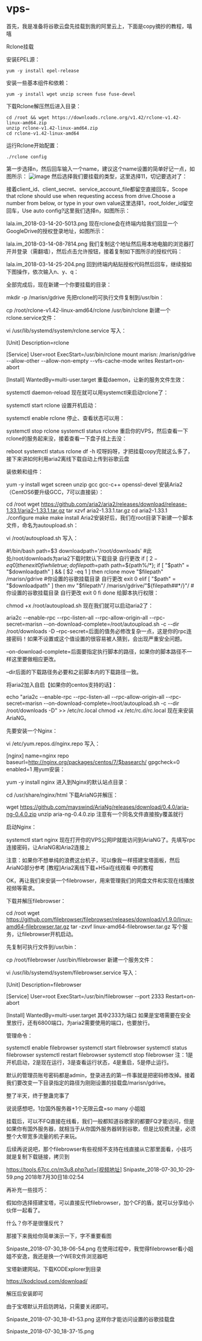 # vps-
首先，我是准备将谷歌云盘先挂载到我的阿里云上，下面是copy摘抄的教程，嘻嘻

Rclone挂载

安装EPEL源：

    yum -y install epel-release
    
安装一些基本组件和依赖：

    yum -y install wget unzip screen fuse fuse-devel
    
下载Rclone解压然后进入目录：

    cd /root && wget https://downloads.rclone.org/v1.42/rclone-v1.42-linux-amd64.zip
    unzip rclone-v1.42-linux-amd64.zip
    cd rclone-v1.42-linux-amd64
    
运行Rclone开始配置：

    ./rclone config
    
第一步选择n，然后回车输入一个name，建议这个name设置的简单好记一点，如图所示： 
    ![image](https://github.com/suiyuan2012/img-folder/raw/master/3494175083.png)
然后选择我们要挂载的类型，这里选择11，切记要选对了：

接着client_id、client_secret、service_account_file都留空直接回车，Scope that rclone should use when requesting access from drive.Choose a number from below, or type in your own value这里选择1，root_folder_id留空回车，Use auto config?这里我们选择n，如图所示：

lala.im_2018-03-14-20-5013.png
现在rclone会在终端内给我们回显一个GoogleDrive的授权登录地址，如图所示：

lala.im_2018-03-14-08-7814.png
我们复制这个地址然后用本地电脑的浏览器打开并登录（需翻墙），然后点击允许按钮，接着复制如下图所示的授权代码：

lala.im_2018-03-14-25-204.png
回到终端内粘贴授权代码然后回车，继续按如下图操作，依次输入n、y、q：

全部完成后，现在新建一个你要挂载的目录：

mkdir -p /marisn/gdrive
先把rclone的可执行文件复制到/usr/bin：

cp /root/rclone-v1.42-linux-amd64/rclone /usr/bin/rclone
新建一个rclone.service文件：

vi /usr/lib/systemd/system/rclone.service
写入：

[Unit]
Description=rclone
    
[Service]
User=root
ExecStart=/usr/bin/rclone mount marisn: /marisn/gdrive --allow-other --allow-non-empty --vfs-cache-mode writes
Restart=on-abort
    
[Install]
WantedBy=multi-user.target
重载daemon，让新的服务文件生效：

systemctl daemon-reload
现在就可以用systemctl来启动rclone了：

systemctl start rclone
设置开机启动：

systemctl enable rclone
停止、查看状态可以用：

systemctl stop rclone
systemctl status rclone
重启你的VPS，然后查看一下rclone的服务起来没，接着查看一下盘子挂上去没：

reboot
systemctl status rclone
df -h
哎呀妈呀，才把挂载copy完就这么多了，接下来讲如何利用aria2离线下载自动上传到谷歌云盘

装依赖和组件：

yum -y install wget screen unzip gcc gcc-c++ openssl-devel
安装Aria2（CentOS6要升级GCC，7可以直接装）：

cd /root
wget https://github.com/aria2/aria2/releases/download/release-1.33.1/aria2-1.33.1.tar.gz
tar xzvf aria2-1.33.1.tar.gz
cd aria2-1.33.1
./configure
make
make install
Aria2安装好后，我们在root目录下新建一个脚本文件，命名为autoupload.sh：

vi /root/autoupload.sh
写入：

#!/bin/bash
path=$3
downloadpath='/root/downloads' #此处/root/downloads为aria2下载时默认下载目录 自行更改
if [ $2 -eq 0 ]
        then
                exit 0
fi
while true; do
filepath=$path
path=${path%/*}; 
if [ "$path" = "$downloadpath" ] && [ $2 -eq 1 ]
    then
    rclone move "$filepath" /marisn/gdrive    #你设置的谷歌挂载目录 自行更改
    exit 0
elif [ "$path" = "$downloadpath" ]
    then
    mv "$filepath"/ /marisn/gdrive/"${filepath##*/}"/  #你设置的谷歌挂载目录 自行更改
    exit 0
fi
done
给脚本执行权限：

chmod +x /root/autoupload.sh
现在我们就可以启动aria2了：

aria2c --enable-rpc --rpc-listen-all --rpc-allow-origin-all --rpc-secret=marisn --on-download-complete=/root/autoupload.sh -c --dir /root/downloads -D
–rpc-secret=后面的值务必修改复杂一点，这是你的rpc连接密码！如果不设置或这个值设置的很容易被人猜到，会出现严重安全问题。

–on-download-complete=后面要指定执行脚本的路径，如果你的脚本路径不一样这里要做相应更改。

–dir后面的下载路径务必要和之前脚本内的下载路径一致。

将aria2加入自启【如果你的centos支持的话】：

echo "aria2c --enable-rpc --rpc-listen-all --rpc-allow-origin-all --rpc-secret=marisn --on-download-complete=/root/autoupload.sh -c --dir /root/downloads -D" >> /etc/rc.local
chmod +x /etc/rc.d/rc.local
现在来安装AriaNG。

先要安装一个Nginx：

vi /etc/yum.repos.d/nginx.repo
写入：

[nginx]
name=nginx repo
baseurl=http://nginx.org/packages/centos/7/$basearch/
gpgcheck=0
enabled=1
用yum安装：

yum -y install nginx
进入到Nginx的默认站点目录：

cd /usr/share/nginx/html
下载AriaNG并解压：

wget https://github.com/mayswind/AriaNg/releases/download/0.4.0/aria-ng-0.4.0.zip
unzip aria-ng-0.4.0.zip
注意有一个同名文件直接按y覆盖就行

启动Nginx：

systemctl start nginx
现在打开你的VPS公网IP就能访问到AriaNG了。先填写rpc连接密码，让AriaNG和Aria2连接上

注意：如果你不想单纯的浪费这台机子，可以像我一样搭建宝塔面板，然后AriaNG部分参考 [教程]Aria2离线下载+H5ai在线观看 中的教程

OK，再让我们来安装一个filebrowser，用来管理我们的网盘文件和实现在线播放视频等需求。

下载并解压filebrowser：

cd /root
wget https://github.com/filebrowser/filebrowser/releases/download/v1.9.0/linux-amd64-filebrowser.tar.gz
tar -zxvf linux-amd64-filebrowser.tar.gz
写个服务，让filebrowser开机启动。

先复制可执行文件到/usr/bin：

cp /root/filebrowser /usr/bin/filebrowser
新建一个服务文件：

vi /usr/lib/systemd/system/filebrowser.service
写入：

[Unit]
Description=filebrowser
    
[Service]
User=root
ExecStart=/usr/bin/filebrowser --port 2333
Restart=on-abort
    
[Install]
WantedBy=multi-user.target
其中2333为端口 如果是宝塔需要在安全里放行，还有6800端口，为aria2需要使用的端口，也要放行。

管理命令：

systemctl enable filebrowser
systemctl start filebrowser
systemctl status filebrowser
systemctl restart filebrowser
systemctl stop filebrowser
注：1是开机启动，2是现在运行，3是查看运行状态，4是重启，5是停止运行。

默认的管理员账号密码都是admin，登录进去的第一件事就是把密码修改掉。接着我们要改变一下目录指定的路径为刚刚设置的挂载盘/marisn/gdrive。

整了半天，终于整蛊完事了

说说感想吧，1台国外服务器+1个无限云盘=so many 小姐姐

挂载后，可以不FQ直接在线看，我们一般都知道谷歌家的都要FQ才能访问，但是如果你有国外服务器，就相当于从你国外服务器转到谷歌，但是比较费流量，必须整个大带宽多流量的机子来玩。

后续再说说吧，那个filebrowser有些视频不支持在线直接从它那里面看，小技巧就是复制下载链接，拷贝到

https://tools.67cc.cn/m3u8.php?url=[视频地址]
Snipaste_2018-07-30_10-29-59.png
2018年7月30日18:02:54

再补充一些技巧：

假如你选择搭建宝塔，可以直接反代filebrowser，加个CF的盾，就可以分享给小伙伴一起看了。

什么？你不是很懂反代？

那接下来我给你简单演示一下，字不重要看图

Snipaste_2018-07-30_18-06-54.png
在使用过程中，我觉得filebrowser看小姐姐不安逸，我还是换一个WEB文件浏览器吧

宝塔新建网站，下载KODExplorer到目录

https://kodcloud.com/download/

解压后安装即可

由于宝塔默认开启防跨站，只需要关闭即可。

Snipaste_2018-07-30_18-41-53.png
这样你才能访问设置的谷歌挂载盘

Snipaste_2018-07-30_18-37-15.png
